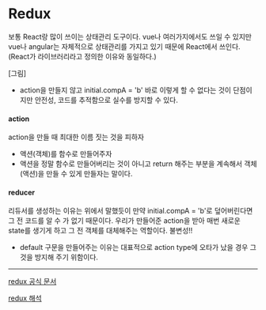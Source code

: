 Redux
==

보통 React랑 많이 쓰이는 상태관리 도구이다. 
vue나 여러가지에서도 쓰일 수 있지만 vue나 angular는 자체적으로 상태관리를 가지고 있기 때문에 React에서 쓰인다.(React가 라이브러리라고 정의한 이유와 동일하다.)

[그림]

* action을 만들지 않고 initial.compA = 'b' 바로 이렇게 할 수 없다는 것이 단점이지만 안전성, 코드를 추적함으로 실수를 방지할 수 있다.

#### action
action을 만들 때 최대한 이름 짓는 것을 피하자
* 액션(객체)를 함수로 만들어주자
* 액션을 정말 함수로 만들어버리는 것이 아니고 return 해주는 부분을 계속해서 객체(액션)을 만들 수 있게 만들자는 말이다.

#### reducer
리듀서를 생성하는 이유는 위에서 말했듯이 만약 initial.compA = 'b'로 덮어버린다면 그 전 코드를 알 수 가 없기 때문이다. 우리가 만들어준 action을 받아 매번 새로운 state를 생기게 하고 그 전 객체를 대체해주는 역할이다. 불변성!!
+ default 구문을 만들어주는 이유는 대표적으로 action type에 오타가 났을 경우 그것을 방지해 주기 위함이다.
---
[redux 공식 문서](https://redux.js.org/)

[redux 해석](https://deminoth.github.io/redux/)


